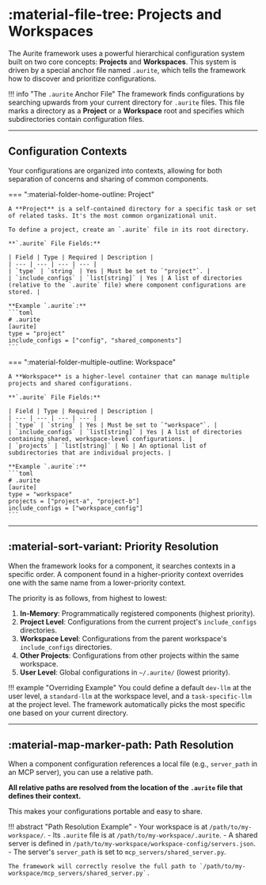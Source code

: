 # :material-file-tree: Projects and Workspaces

The Aurite framework uses a powerful hierarchical configuration system built on two core concepts: **Projects** and **Workspaces**. This system is driven by a special anchor file named `.aurite`, which tells the framework how to discover and prioritize configurations.

!!! info "The `.aurite` Anchor File"
The framework finds configurations by searching upwards from your current directory for `.aurite` files. This file marks a directory as a **Project** or a **Workspace** root and specifies which subdirectories contain configuration files.

---

## Configuration Contexts

Your configurations are organized into contexts, allowing for both separation of concerns and sharing of common components.

=== ":material-folder-home-outline: Project"

    A **Project** is a self-contained directory for a specific task or set of related tasks. It's the most common organizational unit.

    To define a project, create an `.aurite` file in its root directory.

    **`.aurite` File Fields:**

    | Field | Type | Required | Description |
    | --- | --- | --- | --- |
    | `type` | `string` | Yes | Must be set to `"project"`. |
    | `include_configs` | `list[string]` | Yes | A list of directories (relative to the `.aurite` file) where component configurations are stored. |

    **Example `.aurite`:**
    ```toml
    # .aurite
    [aurite]
    type = "project"
    include_configs = ["config", "shared_components"]
    ```

=== ":material-folder-multiple-outline: Workspace"

    A **Workspace** is a higher-level container that can manage multiple projects and shared configurations.

    **`.aurite` File Fields:**

    | Field | Type | Required | Description |
    | --- | --- | --- | --- |
    | `type` | `string` | Yes | Must be set to `"workspace"`. |
    | `include_configs` | `list[string]` | Yes | A list of directories containing shared, workspace-level configurations. |
    | `projects` | `list[string]` | No | An optional list of subdirectories that are individual projects. |

    **Example `.aurite`:**
    ```toml
    # .aurite
    [aurite]
    type = "workspace"
    projects = ["project-a", "project-b"]
    include_configs = ["workspace_config"]
    ```

---

## :material-sort-variant: Priority Resolution

When the framework looks for a component, it searches contexts in a specific order. A component found in a higher-priority context overrides one with the same name from a lower-priority context.

The priority is as follows, from highest to lowest:

1.  **In-Memory**: Programmatically registered components (highest priority).
2.  **Project Level**: Configurations from the current project's `include_configs` directories.
3.  **Workspace Level**: Configurations from the parent workspace's `include_configs` directories.
4.  **Other Projects**: Configurations from other projects within the same workspace.
5.  **User Level**: Global configurations in `~/.aurite/` (lowest priority).

!!! example "Overriding Example"
You could define a default `dev-llm` at the user level, a `standard-llm` at the workspace level, and a `task-specific-llm` at the project level. The framework automatically picks the most specific one based on your current directory.

---

## :material-map-marker-path: Path Resolution

When a component configuration references a local file (e.g., `server_path` in an MCP server), you can use a relative path.

**All relative paths are resolved from the location of the `.aurite` file that defines their context.**

This makes your configurations portable and easy to share.

!!! abstract "Path Resolution Example" - Your workspace is at `/path/to/my-workspace/`. - Its `.aurite` file is at `/path/to/my-workspace/.aurite`. - A shared server is defined in `/path/to/my-workspace/workspace-config/servers.json`. - The server's `server_path` is set to `mcp_servers/shared_server.py`.

    The framework will correctly resolve the full path to `/path/to/my-workspace/mcp_servers/shared_server.py`.
